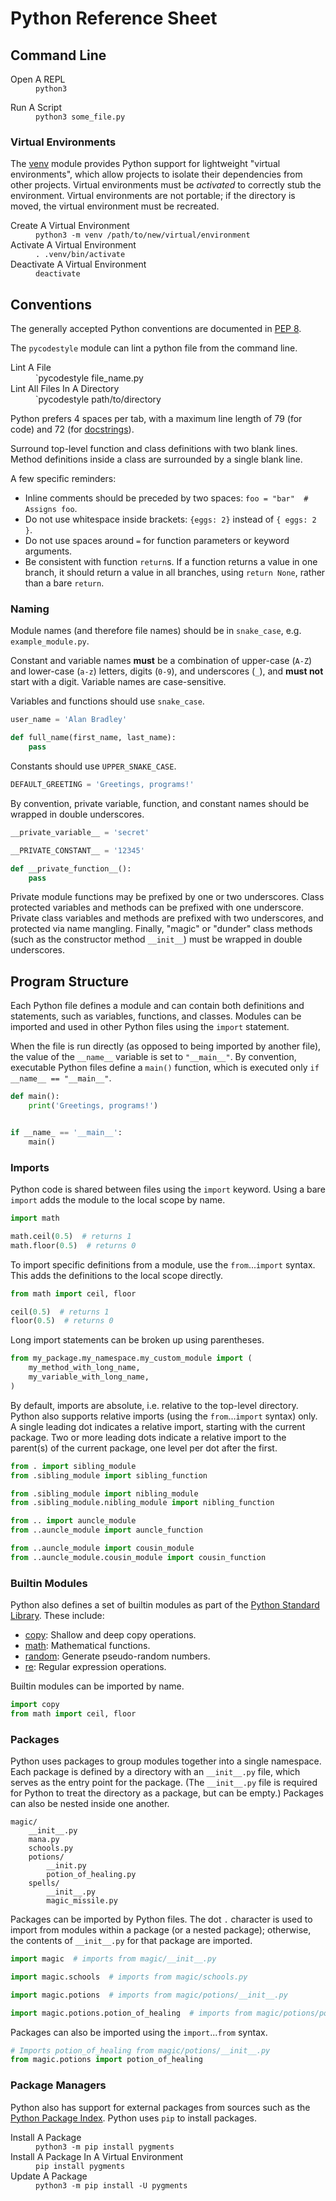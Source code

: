 # Python Reference Sheet

## Command Line

<dl>
  <dt>Open A REPL</dt>
  <dd><code>python3</code></dd>
</dl>

<dl>
  <dt>Run A Script</dt>
  <dd><code>python3 some_file.py</code></dd>
</dl>

### Virtual Environments

The
<a href="https://docs.python.org/3/library/venv.html" target="_blank">venv</a>
module provides Python support for lightweight "virtual environments", which allow projects to isolate their dependencies from other projects. Virtual environments must be *activated* to correctly stub the environment. Virtual environments are not portable; if the directory is moved, the virtual environment must be recreated.

<dl>
  <dt>Create A Virtual Environment</dt>
  <dd><code>python3 -m venv /path/to/new/virtual/environment</code></dd>

  <dt>Activate A Virtual Environment</dt>
  <dd><code>. .venv/bin/activate</code></dd>

  <dt>Deactivate A Virtual Environment</dt>
  <dd><code>deactivate</code></dd>
</dl>

## Conventions

The generally accepted Python conventions are documented in [PEP 8](https://peps.python.org/pep-0008/).

The `pycodestyle` module can lint a python file from the command line.

<dl>
  <dt>Lint A File</dt>
  <dd>`pycodestyle file_name.py</dd>

  <dt>Lint All Files In A Directory</dt>
  <dd>`pycodestyle path/to/directory</dd>
</dl>

Python prefers 4 spaces per tab, with a maximum line length of 79 (for code) and 72 (for [docstrings](#docstrings)).

Surround top-level function and class definitions with two blank lines. Method definitions inside a class are surrounded by a single blank line.

A few specific reminders:

- Inline comments should be preceded by two spaces: `foo = "bar"  # Assigns foo`.
- Do not use whitespace inside brackets: `{eggs: 2}` instead of `{ eggs: 2 }`.
- Do not use spaces around `=` for function parameters or keyword arguments.
- Be consistent with function `return`s. If a function returns a value in one branch, it should return a value in all branches, using `return None`, rather than a bare `return`.

### Naming

Module names (and therefore file names) should be in `snake_case`, e.g. `example_module.py`.

Constant and variable names **must** be a combination of upper-case (`A-Z`) and lower-case (`a-z`) letters, digits (`0-9`), and underscores (`_`), and **must not** start with a digit. Variable names are case-sensitive.

Variables and functions should use `snake_case`.

```python
user_name = 'Alan Bradley'

def full_name(first_name, last_name):
    pass
```

Constants should use `UPPER_SNAKE_CASE`.

```python
DEFAULT_GREETING = 'Greetings, programs!'
```

By convention, private variable, function, and constant names should be wrapped in double underscores.

```python
__private_variable__ = 'secret'

__PRIVATE_CONSTANT__ = '12345'

def __private_function__():
    pass
```

Private module functions may be prefixed by one or two underscores. Class protected variables and methods can be prefixed with one underscore. Private class variables and methods are prefixed with two underscores, and protected via name mangling. Finally, "magic" or "dunder" class methods (such as the constructor method `__init__`) must be wrapped in double underscores.

## Program Structure

Each Python file defines a module and can contain both definitions and statements, such as variables, functions, and classes. Modules can be imported and used in other Python files using the `import` statement.

When the file is run directly (as opposed to being imported by another file), the value of the `__name__` variable is set to `"__main__"`. By convention, executable Python files define a `main()` function, which is executed only `if __name__ == "__main__"`.

```python
def main():
    print('Greetings, programs!')


if __name_ == '__main__':
    main()
```

### Imports

Python code is shared between files using the `import` keyword. Using a bare `import` adds the module to the local scope by name.

```python
import math

math.ceil(0.5)  # returns 1
math.floor(0.5)  # returns 0
```

To import specific definitions from a module, use the `from`...`import` syntax. This adds the definitions to the local scope directly.

```python
from math import ceil, floor

ceil(0.5)  # returns 1
floor(0.5)  # returns 0
```

Long import statements can be broken up using parentheses.

```python
from my_package.my_namespace.my_custom_module import (
    my_method_with_long_name,
    my_variable_with_long_name,
)
```

By default, imports are absolute, i.e. relative to the top-level directory. Python also supports relative imports (using the `from`...`import` syntax) only. A single leading dot indicates a relative import, starting with the current package. Two or more leading dots indicate a relative import to the parent(s) of the current package, one level per dot after the first.

```python
from . import sibling_module
from .sibling_module import sibling_function

from .sibling_module import nibling_module
from .sibling_module.nibling_module import nibling_function

from .. import auncle_module
from ..auncle_module import auncle_function

from ..auncle_module import cousin_module
from ..auncle_module.cousin_module import cousin_function
```

### Builtin Modules

Python also defines a set of builtin modules as part of the <a href="https://docs.python.org/3/library/" target="_blank">Python Standard Library</a>. These include:

- <a href="https://docs.python.org/3/library/copy.html" target="_blank">copy</a>: Shallow and deep copy operations.
- <a href="https://docs.python.org/3/library/math.html" target="_blank">math</a>: Mathematical functions.
- <a href="https://docs.python.org/3/library/random.html" target="_blank">random</a>: Generate pseudo-random numbers.
- <a href="https://docs.python.org/3/library/re.html" target="_blank">re</a>: Regular expression operations.

Builtin modules can be imported by name.

```python
import copy
from math import ceil, floor
```

### Packages

Python uses packages to group modules together into a single namespace. Each package is defined by a directory with an `__init__.py` file, which serves as the entry point for the package. (The `__init__.py` file is required for Python to treat the directory as a package, but can be empty.) Packages can also be nested inside one another.

```
magic/
    __init__.py
    mana.py
    schools.py
    potions/
        __init.py
        potion_of_healing.py
    spells/
        __init__.py
        magic_missile.py
```

Packages can be imported by Python files. The dot `.` character is used to import from modules within a package (or a nested package); otherwise, the contents of `__init__.py` for that package are imported.

```python
import magic  # imports from magic/__init__.py

import magic.schools  # imports from magic/schools.py

import magic.potions  # imports from magic/potions/__init__.py

import magic.potions.potion_of_healing  # imports from magic/potions/potion_of_healing.py
```

Packages can also be imported using the `import`...`from` syntax.

```python
# Imports potion_of_healing from magic/potions/__init__.py
from magic.potions import potion_of_healing
```

### Package Managers

Python also has support for external packages from sources such as the <a href="https://pypi.org/" target="_blank">Python Package Index</a>. Python uses `pip` to install packages.

<dl>
  <dt>Install A Package</dt>
  <dd><code>python3 -m pip install pygments</code></dd>

  <dt>Install A Package In A Virtual Environment</dt>
  <dd><code>pip install pygments</code></dd>

  <dt>Update A Package</dt>
  <dd><code>python3 -m pip install -U pygments</code></dd>
</dl>
